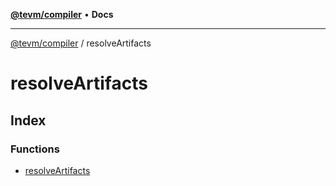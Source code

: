 [**@tevm/compiler**](../README.md) • **Docs**

***

[@tevm/compiler](../modules.md) / resolveArtifacts

# resolveArtifacts

## Index

### Functions

- [resolveArtifacts](functions/resolveArtifacts.md)
